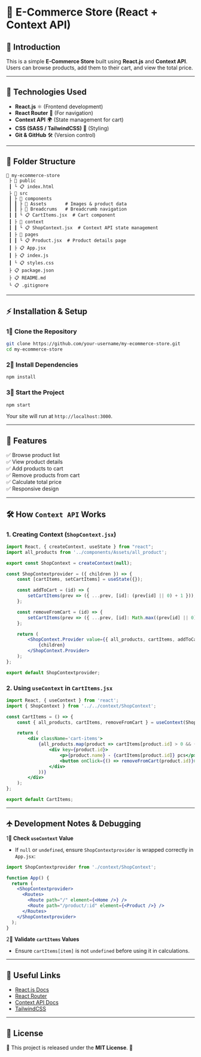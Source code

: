 # 🛒 E-Commerce Store (React + Context API)

## 📌 Introduction
This is a simple **E-Commerce Store** built using **React.js** and **Context API**. Users can browse products, add them to their cart, and view the total price.

---

## 🚀 Technologies Used
- **React.js** ⚛️ (Frontend development)  
- **React Router** 🔀 (For navigation)  
- **Context API** 🌍 (State management for cart)  
- **CSS (SASS / TailwindCSS)** 🎨 (Styling)  
- **Git & GitHub** 🛠️ (Version control)  

---

## 💁 Folder Structure
```
📆 my-ecommerce-store
 ├ 📂 public
 ┃ └ 📋 index.html
 ├ 📂 src
 ┃ ├ 📂 components
 ┃ ┃ ├ 📂 Assets       # Images & product data
 ┃ ┃ ├ 📂 Breadcrums   # Breadcrumb navigation
 ┃ ┃ └ 📋 CartItems.jsx  # Cart component
 ┃ ├ 📂 context
 ┃ ┃ └ 📋 ShopContext.jsx  # Context API state management
 ┃ ├ 📂 pages
 ┃ ┃ └ 📋 Product.jsx  # Product details page
 ┃ ├ 📋 App.jsx
 ┃ ├ 📋 index.js
 ┃ └ 📋 styles.css
 ├ 📋 package.json
 ├ 📋 README.md
 └ 📋 .gitignore
```

---

## ⚡ Installation & Setup
### 1⃣ Clone the Repository
```bash
git clone https://github.com/your-username/my-ecommerce-store.git
cd my-ecommerce-store
```

### 2⃣ Install Dependencies
```bash
npm install
```

### 3⃣ Start the Project
```bash
npm start
```
Your site will run at `http://localhost:3000`.

---

## 🎯 Features
✅ Browse product list  
✅ View product details  
✅ Add products to cart  
✅ Remove products from cart  
✅ Calculate total price  
✅ Responsive design  

---

## 🛠 How `Context API` Works
### **1. Creating Context (`ShopContext.jsx`)**
```jsx
import React, { createContext, useState } from "react";
import all_products from '../components/Assets/all_product';

export const ShopContext = createContext(null);

const ShopContextprovider = ({ children }) => {
    const [cartItems, setCartItems] = useState({});

    const addToCart = (id) => {
        setCartItems(prev => ({ ...prev, [id]: (prev[id] || 0) + 1 }));
    };

    const removeFromCart = (id) => {
        setCartItems(prev => ({ ...prev, [id]: Math.max((prev[id] || 0) - 1, 0) }));
    };

    return (
        <ShopContext.Provider value={{ all_products, cartItems, addToCart, removeFromCart }}>
            {children}
        </ShopContext.Provider>
    );
};

export default ShopContextprovider;
```

### **2. Using `useContext` in `CartItems.jsx`**
```jsx
import React, { useContext } from 'react';
import { ShopContext } from '../../context/ShopContext';

const CartItems = () => {
    const { all_products, cartItems, removeFromCart } = useContext(ShopContext);

    return (
        <div className='cart-items'>
            {all_products.map(product => cartItems[product.id] > 0 && (
                <div key={product.id}>
                    <p>{product.name} - {cartItems[product.id]} pcs</p>
                    <button onClick={() => removeFromCart(product.id)}>❌ Remove</button>
                </div>
            ))}
        </div>
    );
};

export default CartItems;
```

---

## 🛧 Development Notes & Debugging
1⃣ **Check `useContext` Value**  
- If `null` or `undefined`, ensure `ShopContextprovider` is wrapped correctly in `App.jsx`:
```jsx
import ShopContextprovider from './context/ShopContext';

function App() {
  return (
    <ShopContextprovider>
      <Routes>
        <Route path="/" element={<Home />} />
        <Route path="/product/:id" element={<Product />} />
      </Routes>
    </ShopContextprovider>
  );
}
```

2⃣ **Validate `cartItems` Values**  
- Ensure `cartItems[item]` is not `undefined` before using it in calculations.

---

## 🔗 Useful Links
- [React.js Docs](https://react.dev/)
- [React Router](https://reactrouter.com/en/main)
- [Context API Docs](https://react.dev/reference/react/useContext)
- [TailwindCSS](https://tailwindcss.com/)

---

## 🐜 License
📄 This project is released under the **MIT License**. 🚀

